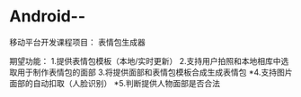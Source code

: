 # Android--
移动平台开发课程项目：
  表情包生成器
  
期望功能：
  1.提供表情包模板（本地/实时更新）
  2.支持用户拍照和本地相库中选取用于制作表情包的面部
  3.将提供面部和表情包模板合成生成表情包
  *4.支持图片面部的自动扣取（人脸识别）
  *5.判断提供人物面部是否合法
 
 
